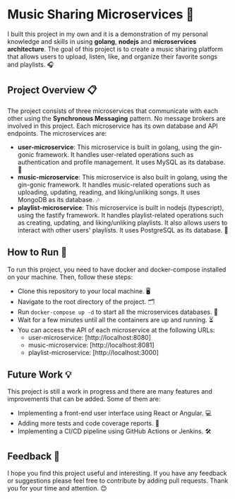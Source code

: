 # Music Sharing Microservices 🎵

I built this project in my own and it is a demonstration of my personal knowledge and skills in using **golang**, **nodejs** and **microservices architecture**. The goal of this project is to create a music sharing platform that allows users to upload, listen, like, and organize their favorite songs and playlists. 🎧

## Project Overview 📋

The project consists of three microservices that communicate with each other using the **Synchronous Messaging** pattern. No message brokers are involved in this project. Each microservice has its own database and API endpoints. The microservices are:

- **user-microservice**: This microservice is built in golang, using the gin-gonic framework. It handles user-related operations such as authentication and profile management. It uses MySQL as its database. 🔐
- **music-microservice**: This microservice is also built in golang, using the gin-gonic framework. It handles music-related operations such as uploading, updating, reading, and liking/unliking songs. It uses MongoDB as its database. 🎶
- **playlist-microservice**: This microservice is built in nodejs (typescript), using the fastify framework. It handles playlist-related operations such as creating, updating, and liking/unliking playlists. It also allows users to interact with other users' playlists. It uses PostgreSQL as its database. 📂

## How to Run 🚀

To run this project, you need to have docker and docker-compose installed on your machine. Then, follow these steps:

- Clone this repository to your local machine. 🖥️
- Navigate to the root directory of the project. 🗂️
- Run `docker-compose up -d` to start all the microservices databases. 🐳
- Wait for a few minutes until all the containers are up and running. ⏳
- You can access the API of each microservice at the following URLs:
  - user-microservice: [http://localhost:8080]
  - music-microservice: [http://localhost:8081]
  - playlist-microservice: [http://localhost:3000]

## Future Work 💡

This project is still a work in progress and there are many features and improvements that can be added. Some of them are:

- Implementing a front-end user interface using React or Angular. 💻
- Adding more tests and code coverage reports. 🧪
- Implementing a CI/CD pipeline using GitHub Actions or Jenkins. 🛠️

## Feedback 🙏

I hope you find this project useful and interesting. If you have any feedback or suggestions please feel free to contribute by adding pull requests. Thank you for your time and attention. 😊
